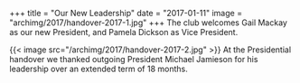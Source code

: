 +++
title = "Our New Leadership"
date = "2017-01-11"
image = "archimg/2017/handover-2017-1.jpg"
+++
The club welcomes Gail Mackay as our new President, and Pamela Dickson as Vice President.

{{< image src="/archimg/2017/handover-2017-2.jpg" >}}
At the Presidential handover we thanked outgoing President Michael Jamieson for his leadership over an extended term of 18 months.